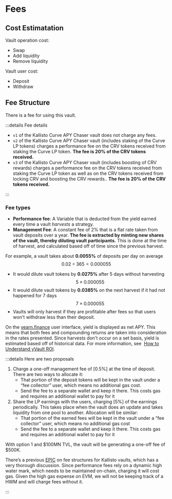 # Fees

## Cost Estimatation

Vault operation cost:

- Swap
- Add liquidity
- Remove liquidity

Vault user cost:

- Deposit
- Withdraw

## Fee Structure

There is a fee for using this vault. 

:::details Fee details

* `v1` of the Kallisto Curve APY Chaser vault does not charge any fees. 
* `v2` of the Kallisto Curve APY Chaser vault (includes staking of the Curve LP tokens) 
  charges a performance fee on the CRV tokens received from staking the Curve LP token. 
  **The fee is 20% of the CRV tokens received.** 
* `v3` of the Kallisto Curve APY Chaser vault (includes boosting of CRV rewards) charges 
  a performance fee on the CRV tokens received from staking the Curve LP token as well as 
  on the CRV tokens received from locking CRV and boosting the CRV rewards.. 
  **The fee is 20% of the CRV tokens received.**

:::

### Fee types

* **Performance fee**: A Variable that is deducted from the yield earned every time a vault *harvests* 
  a strategy.
* **Management Fee**: A constant fee of 2% that is a flat rate taken from vault deposits over a year. 
  **The fee is extracted by minting new shares of the vault, thereby diluting vault participants.** 
  This is done at the time of harvest, and calculated based off of time since the previous harvest.

For example, a vault takes about **0.0055%** of deposits per day on average 
$$0.02 \div 365 = 0.000055 $$

- It would dilute vault tokens by **0.0275%** after 5 days without harvesting
  $$5 \times 0.000055$$
- It would dilute vault tokens by **0.0385%** on the next harvest if it had not happened for 7 days
  $$7 \times 0.000055$$
- Vaults will only harvest if they are profitable after fees so that users won't withdraw less than their deposit.

On the [yearn.finance](https://yearn.finance/) user interface, yield is displayed as net APY. This means that both 
fees and compounding returns are taken into consideration in the rates presented. Since harvests don't occur on a set basis, 
yield is estimated based off of historical data. For more information, see 
[How to Understand yVault ROI](https://docs.yearn.finance/getting-started/guides/how-to-understand-yvault-roi).

:::details Here are two proposals

1. Charge a one-off management fee of [0.5%] at the time of deposit. There are two ways to allocate it:
   * That portion of the deposit tokens will be kept in the vault under a “fee collector” user, which means no additional 
     gas cost.
   * Send the fee to a separate wallet and keep it there. This costs gas and requires an additional wallet to pay for it
2. Share the LP earnings with the users, charging [5%] of the earnings periodically. This takes place when the vault does an 
   update and takes liquidity from one pool to another. Allocation will be similar:
   * That portion of the earned fees will be kept in the vault under a “fee collector” user, which means no additional gas cost
   * Send the fee to a separate wallet and keep it there. This costs gas and requires an additional wallet to pay for it

With option 1 and $100MN TVL, the vault will be generating a one-off fee of $500K.

There’s a previous [EPIC](https://www.notion.so/EPIC-04-15-Kallisto-Fee-Structure-7ae68ba0385144af918469301d68f532) 
on fee structures for Kallisto vaults, which has a very thorough discussion. Since performance fees rely on a dynamic 
high water mark, which needs to be maintained on-chain, charging it will cost gas. Given the high gas expense on EVM, 
we will not be keeping track of a HWM and will charge fees without it.

:::

